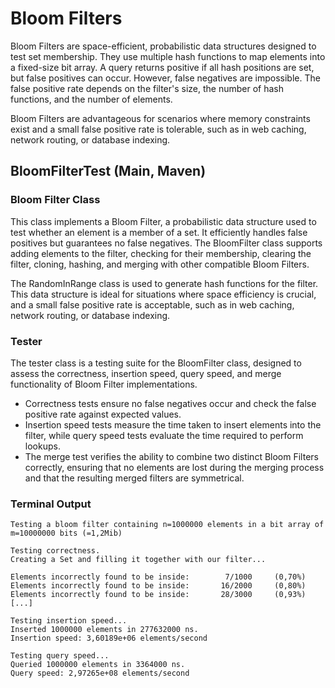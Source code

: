 # Bloom Filters

Bloom Filters are space-efficient, probabilistic data structures designed to test set membership. They use multiple hash functions to map elements into a fixed-size bit array. A query returns positive if all hash positions are set, but false positives can occur. However, false negatives are impossible. The false positive rate depends on the filter's size, the number of hash functions, and the number of elements.

Bloom Filters are advantageous for scenarios where memory constraints exist and a small false positive rate is tolerable, such as in web caching, network routing, or database indexing.

## BloomFilterTest (Main, Maven)

### Bloom Filter Class

This class implements a Bloom Filter, a probabilistic data structure used to test whether an element is a member of a set. It efficiently handles false positives but guarantees no false negatives. The BloomFilter class supports adding elements to the filter, checking for their membership, clearing the filter, cloning, hashing, and merging with other compatible Bloom Filters.

The RandomInRange class is used to generate hash functions for the filter. This data structure is ideal for situations where space efficiency is crucial, and a small false positive rate is acceptable, such as in web caching, network routing, or database indexing.

### Tester

The tester class is a testing suite for the BloomFilter class, designed to assess the correctness, insertion speed, query speed, and merge functionality of Bloom Filter implementations.

- Correctness tests ensure no false negatives occur and check the false positive rate against expected values.
- Insertion speed tests measure the time taken to insert elements into the filter, while query speed tests evaluate the time required to perform lookups.
- The merge test verifies the ability to combine two distinct Bloom Filters correctly, ensuring that no elements are lost during the merging process and that the resulting merged filters are symmetrical.

### Terminal Output

```
Testing a bloom filter containing n=1000000 elements in a bit array of m=10000000 bits (=1,2Mib)

Testing correctness.
Creating a Set and filling it together with our filter...

Elements incorrectly found to be inside:        7/1000     (0,70%)
Elements incorrectly found to be inside:       16/2000     (0,80%)
Elements incorrectly found to be inside:       28/3000     (0,93%)
[...]

Testing insertion speed...
Inserted 1000000 elements in 277632000 ns.
Insertion speed: 3,60189e+06 elements/second

Testing query speed...
Queried 1000000 elements in 3364000 ns.
Query speed: 2,97265e+08 elements/second
```
